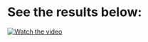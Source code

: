 # See the results below:

[![Watch the video](https://user-images.githubusercontent.com/71460155/231935539-2de9c85f-a9e4-4ba6-8eaa-dbb5eb4167c1.png)](https://www.loom.com/share/f8f4c97b7cb04d2c9f67e6f4380b3b08)
